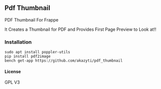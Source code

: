 ## Pdf Thumbnail

PDF Thumbnail For Frappe 

It Creates a Thumbnail for PDF and Provides First Page Preview to Look at!!


### Installation

```
sudo apt install poppler-utils
pip install pdf2image
bench get-app https://github.com/akazyti/pdf_thumbnail
```



#### License

GPL V3